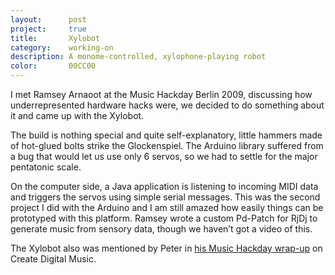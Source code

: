 ```yaml
---
layout:      post
project:     true
title:       Xylobot
category:    working-on
description: A monome-controlled, xylophone-playing robot
color:       00CC00
---
```

I met Ramsey Arnaoot at the Music Hackday Berlin 2009, discussing how underrepresented hardware hacks were, we decided to do something about it and came up with the Xylobot.

The build is nothing special and quite self-explanatory, little hammers made of hot-glued bolts strike the Glockenspiel. The Arduino library suffered from a bug that would let us use only 6 servos, so we had to settle for the major pentatonic scale.

On the computer side, a Java application is listening to incoming MIDI data and triggers the servos using simple serial messages. This was the second project I did with the Arduino and I am still amazed how easily things can be prototyped with this platform. Ramsey wrote a custom Pd-Patch for RjDj to generate music from sensory data, though we haven’t got a video of this.

The Xylobot also was mentioned by Peter in [his Music Hackday wrap-up][cdm_mhd_berlin] on Create Digital Music.

<div class="embed" data-url="http://vimeo.com/6668819"></div>

[cdm_mhd_berlin]: http://createdigitalmusic.com/2009/09/wild-musical-inventions-from-berlin-hackday/
